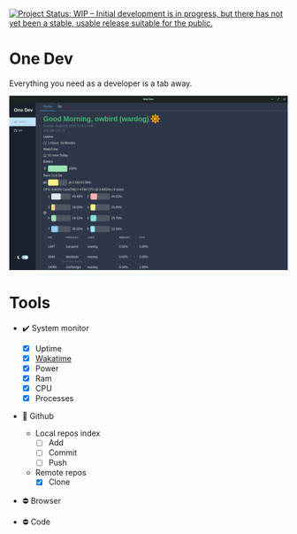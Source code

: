 [![Project Status: WIP – Initial development is in progress, but there has not yet been a stable, usable release suitable for the public.](https://www.repostatus.org/badges/latest/wip.svg)](https://www.repostatus.org/#wip)

# One Dev

Everything you need as a developer is a tab away.

![ss](assets/ss.png)

# Tools

- :heavy_check_mark: System monitor

  - [x] Uptime
  - [x] [Wakatime](https://wakatime.com)
  - [x] Power
  - [x] Ram
  - [x] CPU
  - [x] Processes

- :construction: Github

  - Local repos index
    - [ ] Add
    - [ ] Commit
    - [ ] Push
  - Remote repos
    - [x] Clone

- :no_entry: Browser
- :no_entry: Code
